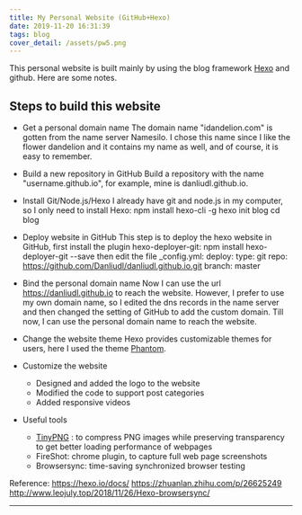 ```yaml
---
title: My Personal Website (GitHub+Hexo)
date: 2019-11-20 16:31:39
tags: blog
cover_detail: /assets/pw5.png
---
```


This personal website is built mainly by using the blog framework [Hexo](https://hexo.io/ " ") and github. Here are some notes.

## Steps to build this website

-   Get a personal domain name
    The domain name "idandelion.com" is gotten from the name server Namesilo. I chose this name since I like the flower dandelion and it contains my name as well, and of course, it is easy to remember.   

-   Build a new repository in GitHub
    Build a repository with the name "username.github.io", for example, mine is danliudl.github.io.

-   Install Git/Node.js/Hexo
    I already have git and node.js in my computer, so I only need to install Hexo:
        npm install hexo-cli -g
        hexo init blog
        cd blog
    
-   Deploy website in GitHub
    This step is to deploy the hexo website in GitHub, first install the plugin hexo-deployer-git:
        npm install hexo-deployer-git --save
    then edit the file _config.yml:
        deploy:
        type: git
        repo: https://github.com/Danliudl/danliudl.github.io.git
        branch: master

-   Bind the personal domain name
    Now I can use the url https://danliudl.github.io to reach the website. However, I prefer to use my own domain name, so I edited the dns records in the name server and then changed the setting of GitHub to add the custom domain. Till now, I can use the personal domain name to reach the website.

-   Change the website theme
    Hexo provides customizable themes for users, here I used the theme [Phantom](https://github.com/klugjo/hexo-theme-phantom).

-   Customize the website
    -   Designed and added the logo to the website
    -   Modified the code to support post categories
    -   Added responsive videos

-   Useful tools
    -  [TinyPNG](https://tinypng.com/) : to compress PNG images while preserving transparency to get better loading performance of webpages
    -  FireShot: chrome plugin, to capture full web page screenshots
    -  Browsersync: time-saving synchronized browser testing


Reference:
https://hexo.io/docs/
https://zhuanlan.zhihu.com/p/26625249
http://www.leojuly.top/2018/11/26/Hexo-browsersync/


---
